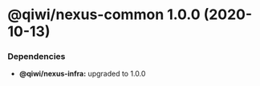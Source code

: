 # @qiwi/nexus-common 1.0.0 (2020-10-13)





### Dependencies

* **@qiwi/nexus-infra:** upgraded to 1.0.0
